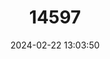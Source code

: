 ---
title: "14597"
category: "Neotoma macrotis"
draft: false
date: 2024-02-22 13:03:50
languages:
  English: ["Large-eared Woodrat", "Big-eared Woodrat"]
---